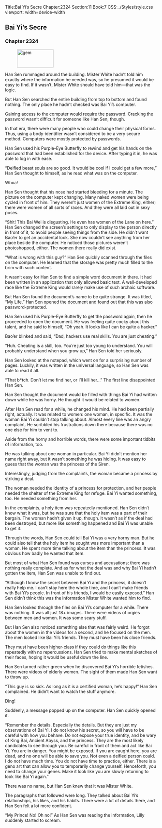 Title:Bai Yi’s Secre 
Chapter:2324 
Section:11 
Book:7 
CSS:../Styles/style.css 
viewport: width=device-width
  
## Bai Yi’s Secre
### Chapter 2324
  
<figure>
	<img src="../Images/gem.gif" alt="gem" id="gem" width="120" height="60" />
</figure>
  

  
Han Sen rummaged around the building. Mister White hadn’t told him exactly where the information he needed was, so he presumed it would be easy to find. If it wasn’t, Mister White should have told him—that was the logic.

But Han Sen searched the entire building from top to bottom and found nothing. The only place he hadn’t checked was Bai Yi’s computer.

Gaining access to the computer would require the password. Cracking the password wasn’t difficult for someone like Han Sen, though.

In that era, there were many people who could change their physical forms. Thus, using a body-identifier wasn’t considered to be a very secure method. Computers were mostly protected by passwords.

Han Sen used his Purple-Eye Butterfly to rewind and get his hands on the password that had been established for the device. After typing it in, he was able to log in with ease.

“Deified beast souls are so good. It would be cool if I could get a few more,” Han Sen thought to himself, as he read what was on the computer.

Whoa!

Han Sen thought that his nose had started bleeding for a minute. The picture on the computer kept changing. Many naked women were being cycled in front of him. They weren’t just women of the Extreme King, either; there were women of all sorts of races. And they were all laid out in sexy poses.

“Shit! This Bai Wei is disgusting. He even has women of the Lane on here.” Han Sen changed the screen’s settings to only display to the person directly in front of it, to avoid people seeing things from the side. He didn’t want Bao’er to get an accidental look. She now couldn’t see anything from her place beside the computer. He noticed those pictures weren’t photoshopped, either. The women there really did exist.

“What is wrong with this guy?” Han Sen quickly scanned through the files on the computer. He learned that the storage was pretty much filled to the brim with such content.

It wasn’t easy for Han Sen to find a simple word document in there. It had been written in an application that only allowed basic text. A well-developed race like the Extreme King would rarely make use of such archaic software.

But Han Sen found the document’s name to be quite strange. It was titled, “My Life.” Han Sen opened the document and found out that this was also password-protected.

Han Sen used his Purple-Eye Butterfly to get the password again, then he proceeded to open the document. He was feeling quite cocky about this talent, and he said to himself, “Oh yeah. It looks like I can be quite a hacker.”

Bao’er blinked and said, “Dad, hackers use real skills. You are just cheating.”

“Huh. Cheating is a skill, too. You’re just too young to understand. You will probably understand when you grow up,” Han Sen told her seriously.

Han Sen looked at the notepad, which went on for a surprising number of pages. Luckily, it was written in the universal language, so Han Sen was able to read it all.

“That b*tch. Don’t let me find her, or I’ll kill her…” The first line disappointed Han Sen.

Han Sen thought the document would be filled with things Bai Yi had written down while he was horny. He thought it would be related to women.

After Han Sen read for a while, he changed his mind. He had been partially right, actually. It was related to women: one woman, in specific. It was the woman Bai Yi couldn’t stop talking about. Almost every line was an angry complaint. He scribbled his frustrations down there because there was no one else for him to vent to.

Aside from the horny and horrible words, there were some important tidbits of information, too.

He was talking about one woman in particular. Bai Yi didn’t mention her name right away, but it wasn’t something he was hiding. It was easy to guess that the woman was the princess of the Siren.

Interestingly, judging from the complaints, the woman became a princess by striking a deal.

The woman needed the identity of a princess for protection, and her people needed the shelter of the Extreme King for refuge. Bai Yi wanted something, too. He needed something from her.

In the complaints, a holy item was repeatedly mentioned. Han Sen didn’t know what it was, but he was sure that the holy item was a part of their bargain. The woman hadn’t given it up, though. It wasn’t as if the deal had been destroyed, but more like something happened and Bai Yi was unable to get it.

Through the words, Han Sen could tell Bai Yi was a very horny man. But he could also tell that the holy item he sought was more important than a woman. He spent more time talking about the item than the princess. It was obvious how badly he wanted that item.

But most of what Han Sen found was curses and accusations; there was nothing really complete. And as for what the deal was and why Bai Yi hadn’t gotten the item, Han Sen was unable to find out.

“Although I know the secret between Bai Yi and the princess, it doesn’t really help me. I can’t stay here the whole time, and I can’t make friends with Bai Yi’s people. In front of his friends, I would be easily exposed.” Han Sen didn’t think this was the information Mister White wanted him to find.

Han Sen looked through the files on Bai Yi’s computer for a while. There was nothing. It was all just 18+ images. There were videos of orgies between men and women. It was some scary stuff.

But Han Sen also noticed something else that was fairly weird. He forgot about the women in the videos for a second, and he focused on the men. The men looked like Bai Yi’s friends. They must have been his close friends.

They must have been higher-class if they could do things like this repeatedly with no repercussions. Han Sen tried to make mental sketches of their faces, hoping it would be useful down the line.

Han Sen turned rather green when he discovered Bai Yi’s horrible fetishes. There were videos of elderly women. The sight of them made Han Sen want to throw up.

“This guy is so sick. As long as it is a certified woman, he’s happy!” Han Sen complained. He didn’t want to watch the stuff anymore.

Ding!

Suddenly, a message popped up on the computer. Han Sen quickly opened it.

“Remember the details. Especially the details. But they are just my observations of Bai Yi. I do not know his secret, so you will have to be careful with how you behave. Do not expose your true identity, and be wary of King Bai, Ancient Abyss, and the princess. They are the most likely candidates to see through you. Be careful in front of them and act like Bai Yi. You are in danger. You might be exposed. If you are caught here, you are dead, and no one will be able to save you. Not even a deified person could. I do not have much time. You do not have time to practice, either. There is a geno art that can allow you to temporarily change yourself. Henceforth, you need to change your genes. Make it look like you are slowly returning to look like Bai Yi again.”

There was no name, but Han Sen knew that it was Mister White.

The paragraphs that followed were long. They talked about Bai Yi’s relationships, his likes, and his habits. There were a lot of details there, and Han Sen felt a lot more confident.

“My Prince! No! Oh no!” As Han Sen was reading the information, Lilly suddenly started to scream.
